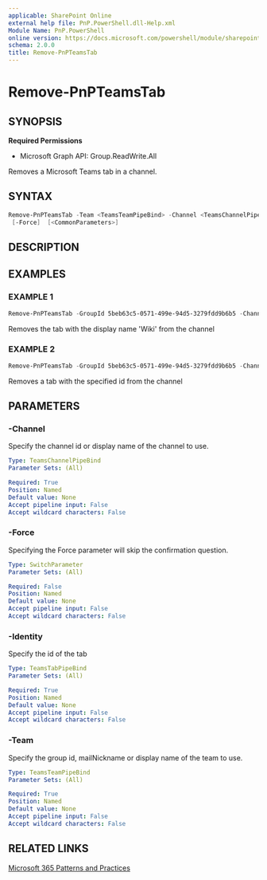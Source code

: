```yaml
---
applicable: SharePoint Online
external help file: PnP.PowerShell.dll-Help.xml
Module Name: PnP.PowerShell
online version: https://docs.microsoft.com/powershell/module/sharepoint-pnp/remove-pnpteamstab
schema: 2.0.0
title: Remove-PnPTeamsTab
---
```


# Remove-PnPTeamsTab

## SYNOPSIS

**Required Permissions**

  * Microsoft Graph API: Group.ReadWrite.All

Removes a Microsoft Teams tab in a channel.

## SYNTAX

```powershell
Remove-PnPTeamsTab -Team <TeamsTeamPipeBind> -Channel <TeamsChannelPipeBind> -Identity <TeamsTabPipeBind>
 [-Force]  [<CommonParameters>]
```

## DESCRIPTION

## EXAMPLES

### EXAMPLE 1
```powershell
Remove-PnPTeamsTab -GroupId 5beb63c5-0571-499e-94d5-3279fdd9b6b5 -ChannelId 19:796d063b63e34497aeaf092c8fb9b44e@thread.skype -Identity Wiki
```

Removes the tab with the display name 'Wiki' from the channel

### EXAMPLE 2
```powershell
Remove-PnPTeamsTab -GroupId 5beb63c5-0571-499e-94d5-3279fdd9b6b5 -ChannelId 19:796d063b63e34497aeaf092c8fb9b44e@thread.skype -Identity fcef815d-2e8e-47a5-b06b-9bebba5c7852
```

Removes a tab with the specified id from the channel

## PARAMETERS

### -Channel
Specify the channel id or display name of the channel to use.

```yaml
Type: TeamsChannelPipeBind
Parameter Sets: (All)

Required: True
Position: Named
Default value: None
Accept pipeline input: False
Accept wildcard characters: False
```

### -Force
Specifying the Force parameter will skip the confirmation question.

```yaml
Type: SwitchParameter
Parameter Sets: (All)

Required: False
Position: Named
Default value: None
Accept pipeline input: False
Accept wildcard characters: False
```

### -Identity
Specify the id of the tab 

```yaml
Type: TeamsTabPipeBind
Parameter Sets: (All)

Required: True
Position: Named
Default value: None
Accept pipeline input: False
Accept wildcard characters: False
```

### -Team
Specify the group id, mailNickname or display name of the team to use.

```yaml
Type: TeamsTeamPipeBind
Parameter Sets: (All)

Required: True
Position: Named
Default value: None
Accept pipeline input: False
Accept wildcard characters: False
```

## RELATED LINKS

[Microsoft 365 Patterns and Practices](https://aka.ms/m365pnp)